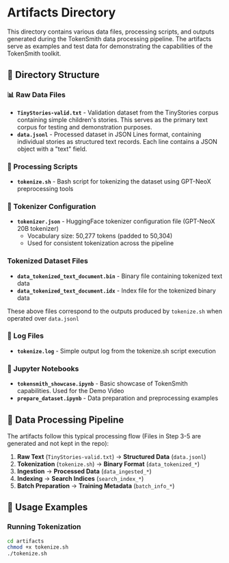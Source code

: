 # Artifacts Directory

This directory contains various data files, processing scripts, and outputs generated during the TokenSmith data processing pipeline. The artifacts serve as examples and test data for demonstrating the capabilities of the TokenSmith toolkit.

## 📁 Directory Structure

### 📊 Raw Data Files

- **`TinyStories-valid.txt`** - Validation dataset from the TinyStories corpus containing simple children's stories. This serves as the primary text corpus for testing and demonstration purposes.
- **`data.jsonl`** - Processed dataset in JSON Lines format, containing individual stories as structured text records. Each line contains a JSON object with a "text" field.

### 🔧 Processing Scripts

- **`tokenize.sh`** - Bash script for tokenizing the dataset using GPT-NeoX preprocessing tools

### 🎯 Tokenizer Configuration

- **`tokenizer.json`** - HuggingFace tokenizer configuration file (GPT-NeoX 20B tokenizer)
  - Vocabulary size: 50,277 tokens (padded to 50,304)
  - Used for consistent tokenization across the pipeline

### Tokenized Dataset Files
- **`data_tokenized_text_document.bin`** - Binary file containing tokenized text data
- **`data_tokenized_text_document.idx`** - Index file for the tokenized binary data

These above files correspond to the outputs produced by `tokenize.sh` when operated over `data.jsonl`

### 📝 Log Files

- **`tokenize.log`** - Simple output log from the tokenize.sh script execution

### 📓 Jupyter Notebooks

- **`tokensmith_showcase.ipynb`** - Basic showcase of TokenSmith capabilities. Used for the Demo Video
- **`prepare_dataset.ipynb`** - Data preparation and preprocessing examples


## 🔄 Data Processing Pipeline

The artifacts follow this typical processing flow (Files in Step 3-5 are generated and not kept in the repo):

1. **Raw Text** (`TinyStories-valid.txt`) → **Structured Data** (`data.jsonl`)
2. **Tokenization** (`tokenize.sh`) → **Binary Format** (`data_tokenized_*`)
3. **Ingestion** → **Processed Data** (`data_ingested_*`)
4. **Indexing** → **Search Indices** (`search_index_*`)
5. **Batch Preparation** → **Training Metadata** (`batch_info_*`)

## 🚀 Usage Examples

### Running Tokenization
```bash
cd artifacts
chmod +x tokenize.sh
./tokenize.sh
```